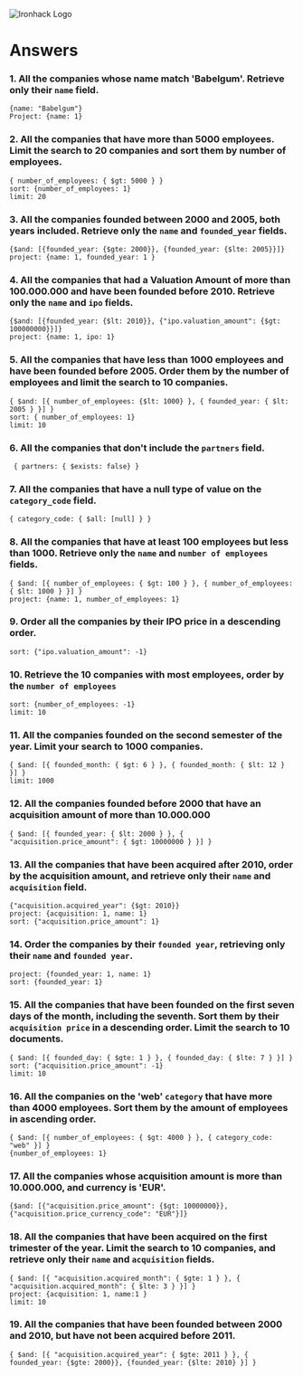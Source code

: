 ![Ironhack Logo](https://i.imgur.com/1QgrNNw.png)

# Answers

### 1. All the companies whose name match 'Babelgum'. Retrieve only their `name` field.

	{name: "Babelgum"}
	Project: {name: 1}

### 2. All the companies that have more than 5000 employees. Limit the search to 20 companies and sort them by **number of employees**.

	{ number_of_employees: { $gt: 5000 } }
	sort: {number_of_employees: 1}
	limit: 20

### 3. All the companies founded between 2000 and 2005, both years included. Retrieve only the `name` and `founded_year` fields.

	{$and: [{founded_year: {$gte: 2000}}, {founded_year: {$lte: 2005}}]}
	project: {name: 1, founded_year: 1 }

### 4. All the companies that had a Valuation Amount of more than 100.000.000 and have been founded before 2010. Retrieve only the `name` and `ipo` fields.

	{$and: [{founded_year: {$lt: 2010}}, {"ipo.valuation_amount": {$gt: 100000000}}]}
	project: {name: 1, ipo: 1}

### 5. All the companies that have less than 1000 employees and have been founded before 2005. Order them by the number of employees and limit the search to 10 companies.

	{ $and: [{ number_of_employees: {$lt: 1000} }, { founded_year: { $lt: 2005 } }] }
	sort: { number_of_employees: 1}
	limit: 10

### 6. All the companies that don't include the `partners` field.

	 { partners: { $exists: false} }

### 7. All the companies that have a null type of value on the `category_code` field.

	{ category_code: { $all: [null] } } 

### 8. All the companies that have at least 100 employees but less than 1000. Retrieve only the `name` and `number of employees` fields.

	{ $and: [{ number_of_employees: { $gt: 100 } }, { number_of_employees: { $lt: 1000 } }] }
	project: {name: 1, number_of_employees: 1}

### 9. Order all the companies by their IPO price in a descending order.

	sort: {"ipo.valuation_amount": -1}

### 10. Retrieve the 10 companies with most employees, order by the `number of employees`

	sort: {number_of_employees: -1}
	limit: 10

### 11. All the companies founded on the second semester of the year. Limit your search to 1000 companies.

	{ $and: [{ founded_month: { $gt: 6 } }, { founded_month: { $lt: 12 } }] }
	limit: 1000

### 12. All the companies founded before 2000 that have an acquisition amount of more than 10.000.000

	{ $and: [{ founded_year: { $lt: 2000 } }, { "acquisition.price_amount": { $gt: 10000000 } }] }

### 13. All the companies that have been acquired after 2010, order by the acquisition amount, and retrieve only their `name` and `acquisition` field.

	{"acquisition.acquired_year": {$gt: 2010}}
	project: {acquisition: 1, name: 1}
	sort: {"acquisition.price_amount": 1}

### 14. Order the companies by their `founded year`, retrieving only their `name` and `founded year`.

	project: {founded_year: 1, name: 1}
	sort: {founded_year: 1}

### 15. All the companies that have been founded on the first seven days of the month, including the seventh. Sort them by their `acquisition price` in a descending order. Limit the search to 10 documents.

	{ $and: [{ founded_day: { $gte: 1 } }, { founded_day: { $lte: 7 } }] }
	sort: {"acquisition.price_amount": -1}
	limit: 10

### 16. All the companies on the 'web' `category` that have more than 4000 employees. Sort them by the amount of employees in ascending order.

	{ $and: [{ number_of_employees: { $gt: 4000 } }, { category_code: "web" }] }
	{number_of_employees: 1}

### 17. All the companies whose acquisition amount is more than 10.000.000, and currency is 'EUR'.

	{$and: [{"acquisition.price_amount": {$gt: 10000000}}, {"acquisition.price_currency_code": "EUR"}]}

### 18. All the companies that have been acquired on the first trimester of the year. Limit the search to 10 companies, and retrieve only their `name` and `acquisition` fields.

	{ $and: [{ "acquisition.acquired_month": { $gte: 1 } }, { "acquisition.acquired_month": { $lte: 3 } }] }
	project: {acquisition: 1, name:1 }
	limit: 10

### 19. All the companies that have been founded between 2000 and 2010, but have not been acquired before 2011.

	{ $and: [{ "acquisition.acquired_year": { $gte: 2011 } }, { founded_year: {$gte: 2000}}, {founded_year: {$lte: 2010} }] }
